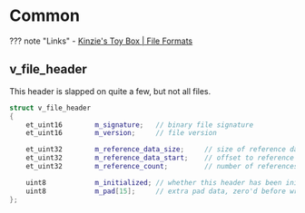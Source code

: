 # Common
??? note "Links"
    - [Kinzie's Toy Box | File Formats](https://github.com/saintsrowmods2/Kinzies-Toy-Box/blob/master/file_formats.md)


## v_file_header
This header is slapped on quite a few, but not all files.
```cpp
struct v_file_header
{
    et_uint16        m_signature;   // binary file signature
    et_uint16        m_version;     // file version

    et_uint32        m_reference_data_size;     // size of reference data
    et_uint32        m_reference_data_start;    // offset to reference data
    et_uint32        m_reference_count;         // number of references in header

    uint8            m_initialized; // whether this header has been initialized.
    uint8            m_pad[15];     // extra pad data, zero'd before write
}; 
```